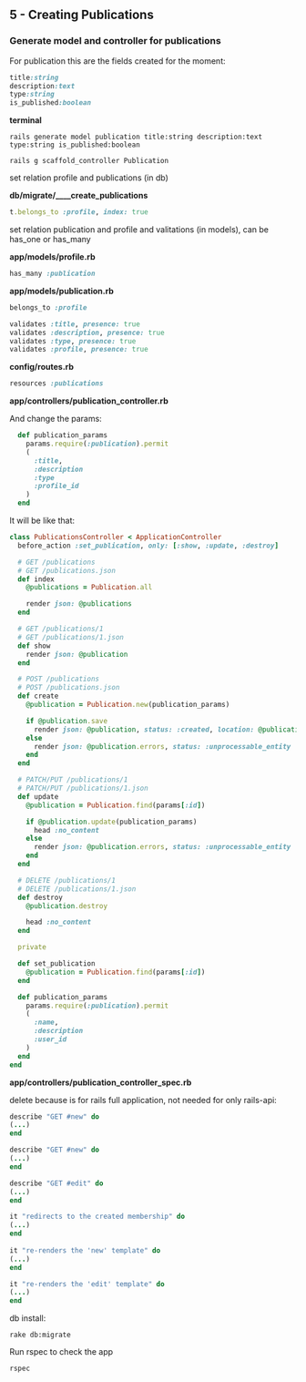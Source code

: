 ## 5 - Creating Publications

### Generate model and controller for publications

For publication this are the fields created for the moment:

```ruby
title:string
description:text
type:string
is_published:boolean
```

**terminal**

    rails generate model publication title:string description:text type:string is_published:boolean

    rails g scaffold_controller Publication

set relation profile and publications (in db)

**db/migrate/____create_publications**

```ruby
t.belongs_to :profile, index: true
```
set relation publication and profile and valitations (in models), can be has_one or has_many

**app/models/profile.rb**

```ruby
has_many :publication
```

**app/models/publication.rb**

```ruby
belongs_to :profile
```

```ruby
validates :title, presence: true
validates :description, presence: true
validates :type, presence: true
validates :profile, presence: true
```
**config/routes.rb**  

```ruby
resources :publications
```

**app/controllers/publication_controller.rb**

And change the params:

```ruby
  def publication_params
    params.require(:publication).permit
    (
      :title,
      :description
      :type
      :profile_id
    )
  end
```


It will be like that:

```ruby
class PublicationsController < ApplicationController
  before_action :set_publication, only: [:show, :update, :destroy]

  # GET /publications
  # GET /publications.json
  def index
    @publications = Publication.all

    render json: @publications
  end

  # GET /publications/1
  # GET /publications/1.json
  def show
    render json: @publication
  end

  # POST /publications
  # POST /publications.json
  def create
    @publication = Publication.new(publication_params)

    if @publication.save
      render json: @publication, status: :created, location: @publication
    else
      render json: @publication.errors, status: :unprocessable_entity
    end
  end

  # PATCH/PUT /publications/1
  # PATCH/PUT /publications/1.json
  def update
    @publication = Publication.find(params[:id])

    if @publication.update(publication_params)
      head :no_content
    else
      render json: @publication.errors, status: :unprocessable_entity
    end
  end

  # DELETE /publications/1
  # DELETE /publications/1.json
  def destroy
    @publication.destroy

    head :no_content
  end

  private

  def set_publication
    @publication = Publication.find(params[:id])
  end

  def publication_params
    params.require(:publication).permit
    (
      :name,
      :description
      :user_id
    )
  end
end
```

**app/controllers/publication_controller_spec.rb**

delete because is for rails full application, not needed for only rails-api:

```ruby
describe "GET #new" do
(...)
end

describe "GET #new" do
(...)
end

describe "GET #edit" do
(...)
end

it "redirects to the created membership" do
(...)
end
  
it "re-renders the 'new' template" do
(...)
end

it "re-renders the 'edit' template" do
(...)
end
```


db install:

    rake db:migrate

Run rspec to check the app

    rspec